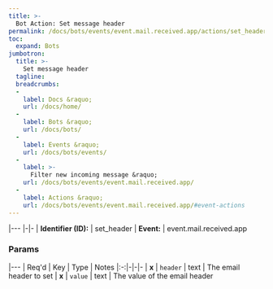 ```yaml
---
title: >-
  Bot Action: Set message header
permalink: /docs/bots/events/event.mail.received.app/actions/set_header/
toc:
  expand: Bots
jumbotron:
  title: >-
    Set message header
  tagline: 
  breadcrumbs:
  -
    label: Docs &raquo;
    url: /docs/home/
  -
    label: Bots &raquo;
    url: /docs/bots/
  -
    label: Events &raquo;
    url: /docs/bots/events/
  -
    label: >-
      Filter new incoming message &raquo;
    url: /docs/bots/events/event.mail.received.app/
  -
    label: Actions &raquo;
    url: /docs/bots/events/event.mail.received.app/#event-actions
---
```


|---
|-|-
| **Identifier (ID):** | set_header
| **Event:** | event.mail.received.app

### Params

|---
| Req'd | Key | Type | Notes
|:-:|-|-|-
| **x** | `header` | text | The email header to set
| **x** | `value` | text | The value of the email header
